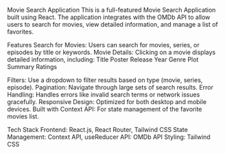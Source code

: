 Movie Search Application
This is a full-featured Movie Search Application built using React. The application integrates with the OMDb API to allow users to search for movies, view detailed information, and manage a list of favorites.

Features
Search for Movies: Users can search for movies, series, or episodes by title or keywords.
Movie Details: Clicking on a movie displays detailed information, including:
Title
Poster
Release Year
Genre
Plot Summary
Ratings

Filters: Use a dropdown to filter results based on type (movie, series, episode).
Pagination: Navigate through large sets of search results.
Error Handling: Handles errors like invalid search terms or network issues gracefully.
Responsive Design: Optimized for both desktop and mobile devices.
Built with Context API: For state management of the favorite movies list.


Tech Stack
Frontend: React.js, React Router, Tailwind CSS
State Management: Context API, useReducer
API: OMDb API
Styling: Tailwind CSS